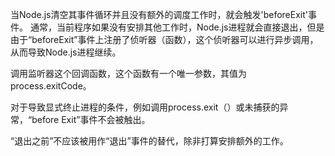 <!-- YAML
added: v0.11.12
-->

当Node.js清空其事件循环并且没有额外的调度工作时，就会触发'beforeExit'事件。 通常，当前程序如果没有安排其他工作时，Node.js进程就会直接退出，但是由于“beforeExit”事件上注册了侦听器（函数），这个侦听器可以进行异步调用，从而导致Node.js进程继续。

调用监听器这个回调函数，这个函数有一个唯一参数，其值为process.exitCode。

对于导致显式终止进程的条件，例如调用process.exit（）或未捕获的异常，“before Exit”事件不会被触出。

“退出之前”不应该被用作“退出”事件的替代，除非打算安排额外的工作。

